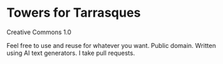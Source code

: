 # Towers for Tarrasques
Creative Commons 1.0

Feel free to use and reuse for whatever you want. Public domain. Written using AI text generators. I take pull requests. 
